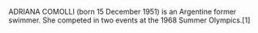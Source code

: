 ADRIANA COMOLLI (born 15 December 1951) is an Argentine former swimmer. She competed in two events at the 1968 Summer Olympics.[1]
